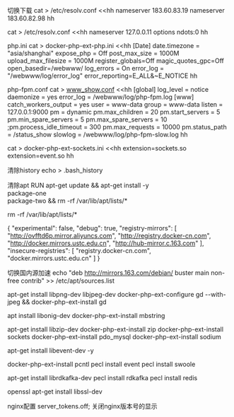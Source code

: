 切换下载
cat > /etc/resolv.conf <<hh
nameserver 183.60.83.19
nameserver 183.60.82.98
hh

cat > /etc/resolv.conf <<hh
nameserver 127.0.0.11
options ndots:0
hh


php.ini
cat  >  docker-php-ext-php.ini  <<hh
[Date]
date.timezone = "asia/shanghai"
expose_php = Off
post_max_size = 1000M
upload_max_filesize = 1000M
register_globals=Off
magic_quotes_gpc=Off
open_basedir=/webwww/
log_errors = On
error_log = "/webwww/log/error_log"
error_reporting=E_ALL&~E_NOTICE
hh


php-fpm.conf
cat  >  www_show.conf  <<hh
[global]
log_level = notice
daemonize = yes
error_log = /webwww/log/php-fpm.log
[www]
catch_workers_output = yes
user = www-data
group = www-data
listen = 127.0.0.1:9000
pm = dynamic
pm.max_children = 20
pm.start_servers = 5
pm.min_spare_servers = 5
pm.max_spare_servers = 10
;pm.process_idle_timeout = 300
pm.max_requests = 10000
pm.status_path = /status_show
slowlog = /webwww/log/php-fpm-slow.log
hh

cat > docker-php-ext-sockets.ini <<hh
extension=sockets.so
extension=event.so
hh


清除history
echo > .bash_history


清除apt
RUN apt-get update && apt-get install -y \
    package-one \
    package-two 
 && rm -rf /var/lib/apt/lists/*
 
rm -rf /var/lib/apt/lists/*
 
 
 {
  "experimental": false,
  "debug": true,
  "registry-mirrors": [
    "http://ovfftd6p.mirror.aliyuncs.com",
    "http://registry.docker-cn.com",
    "http://docker.mirrors.ustc.edu.cn",
    "http://hub-mirror.c.163.com"
  ],
  "insecure-registries": [
    "registry.docker-cn.com",
    "docker.mirrors.ustc.edu.cn"
  ]
}


切换国内源加速
echo "deb http://mirrors.163.com/debian/ buster main non-free contrib" >> /etc/apt/sources.list


apt-get install libpng-dev libjpeg-dev
docker-php-ext-configure gd --with-jpeg && docker-php-ext-install gd

apt install libonig-dev
docker-php-ext-install mbstring

apt-get install libzip-dev
docker-php-ext-install zip
docker-php-ext-install sockets
docker-php-ext-install pdo_mysql
docker-php-ext-install sodium


apt-get install libevent-dev -y


docker-php-ext-install pcntl
pecl install event
pecl install swoole

apt-get install librdkafka-dev
pecl install rdkafka
pecl install redis


openssl
apt-get install libssl-dev







nginx配置
server_tokens.off;  关闭nginx版本号的显示


